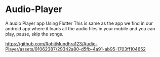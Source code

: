 # Audio-Player
A audio Player app Using Flutter
This is same as the app we find in our android app where it loads all the audio files in your mobile and you can play, pause, skip the songs.



https://github.com/RohitMundhra123/Audio-Player/assets/91062387/29342a80-d5fb-4a91-ab95-1703ff104652


